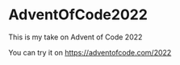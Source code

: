 # AdventOfCode2022

This is my take on Advent of Code 2022

You can try it on https://adventofcode.com/2022
